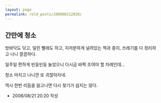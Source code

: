 ```yaml
---
layout: page
permalink: /old_posts/200808212020/
---
```


## 간만에 청소

방바닥도 닦고, 밀린 빨래도 하고, 지저분하게 널려있는 책과 종이, 쓰레기를 다 정리하고 나니 깔끔하다.

일주일 편하게 빈둥빈둥 놀았으니 다시금 바짝 조여야 할 차례인데...

청소 마치고 나니깐 또 귀찮아지네.

역시 한번 리듬을 잃고나면 다시 찾기가 쉽지는 않다.






- 2008/08/21 20:20 작성
